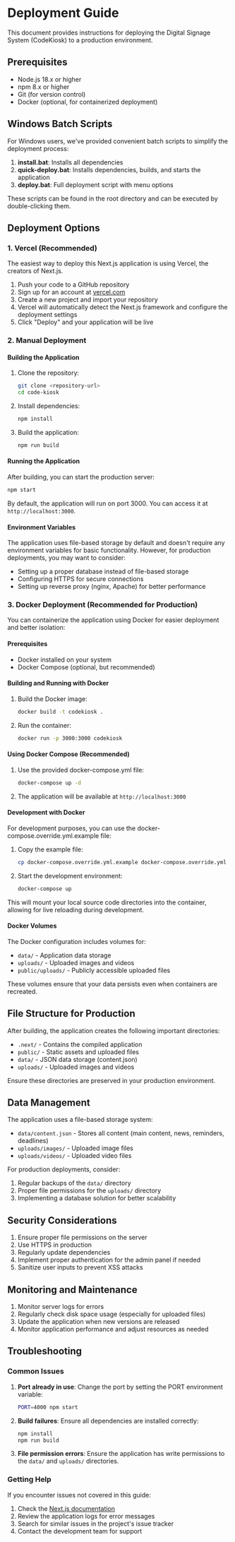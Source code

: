 # Deployment Guide

This document provides instructions for deploying the Digital Signage System (CodeKiosk) to a production environment.

## Prerequisites

- Node.js 18.x or higher
- npm 8.x or higher
- Git (for version control)
- Docker (optional, for containerized deployment)

## Windows Batch Scripts

For Windows users, we've provided convenient batch scripts to simplify the deployment process:

1. **install.bat**: Installs all dependencies
2. **quick-deploy.bat**: Installs dependencies, builds, and starts the application
3. **deploy.bat**: Full deployment script with menu options

These scripts can be found in the root directory and can be executed by double-clicking them.

## Deployment Options

### 1. Vercel (Recommended)

The easiest way to deploy this Next.js application is using Vercel, the creators of Next.js.

1. Push your code to a GitHub repository
2. Sign up for an account at [vercel.com](https://vercel.com)
3. Create a new project and import your repository
4. Vercel will automatically detect the Next.js framework and configure the deployment settings
5. Click "Deploy" and your application will be live

### 2. Manual Deployment

#### Building the Application

1. Clone the repository:
   ```bash
   git clone <repository-url>
   cd code-kiosk
   ```

2. Install dependencies:
   ```bash
   npm install
   ```

3. Build the application:
   ```bash
   npm run build
   ```

#### Running the Application

After building, you can start the production server:

```bash
npm start
```

By default, the application will run on port 3000. You can access it at `http://localhost:3000`.

#### Environment Variables

The application uses file-based storage by default and doesn't require any environment variables for basic functionality. However, for production deployments, you may want to consider:

- Setting up a proper database instead of file-based storage
- Configuring HTTPS for secure connections
- Setting up reverse proxy (nginx, Apache) for better performance

### 3. Docker Deployment (Recommended for Production)

You can containerize the application using Docker for easier deployment and better isolation:

#### Prerequisites
- Docker installed on your system
- Docker Compose (optional, but recommended)

#### Building and Running with Docker

1. Build the Docker image:
   ```bash
   docker build -t codekiosk .
   ```

2. Run the container:
   ```bash
   docker run -p 3000:3000 codekiosk
   ```

#### Using Docker Compose (Recommended)

1. Use the provided docker-compose.yml file:
   ```bash
   docker-compose up -d
   ```

2. The application will be available at `http://localhost:3000`

#### Development with Docker

For development purposes, you can use the docker-compose.override.yml.example file:

1. Copy the example file:
   ```bash
   cp docker-compose.override.yml.example docker-compose.override.yml
   ```

2. Start the development environment:
   ```bash
   docker-compose up
   ```

This will mount your local source code directories into the container, allowing for live reloading during development.

#### Docker Volumes

The Docker configuration includes volumes for:
- `data/` - Application data storage
- `uploads/` - Uploaded images and videos
- `public/uploads/` - Publicly accessible uploaded files

These volumes ensure that your data persists even when containers are recreated.

## File Structure for Production

After building, the application creates the following important directories:

- `.next/` - Contains the compiled application
- `public/` - Static assets and uploaded files
- `data/` - JSON data storage (content.json)
- `uploads/` - Uploaded images and videos

Ensure these directories are preserved in your production environment.

## Data Management

The application uses a file-based storage system:

- `data/content.json` - Stores all content (main content, news, reminders, deadlines)
- `uploads/images/` - Uploaded image files
- `uploads/videos/` - Uploaded video files

For production deployments, consider:

1. Regular backups of the `data/` directory
2. Proper file permissions for the `uploads/` directory
3. Implementing a database solution for better scalability

## Security Considerations

1. Ensure proper file permissions on the server
2. Use HTTPS in production
3. Regularly update dependencies
4. Implement proper authentication for the admin panel if needed
5. Sanitize user inputs to prevent XSS attacks

## Monitoring and Maintenance

1. Monitor server logs for errors
2. Regularly check disk space usage (especially for uploaded files)
3. Update the application when new versions are released
4. Monitor application performance and adjust resources as needed

## Troubleshooting

### Common Issues

1. **Port already in use**: Change the port by setting the PORT environment variable:
   ```bash
   PORT=4000 npm start
   ```

2. **Build failures**: Ensure all dependencies are installed correctly:
   ```bash
   npm install
   npm run build
   ```

3. **File permission errors**: Ensure the application has write permissions to the `data/` and `uploads/` directories.

### Getting Help

If you encounter issues not covered in this guide:

1. Check the [Next.js documentation](https://nextjs.org/docs)
2. Review the application logs for error messages
3. Search for similar issues in the project's issue tracker
4. Contact the development team for support